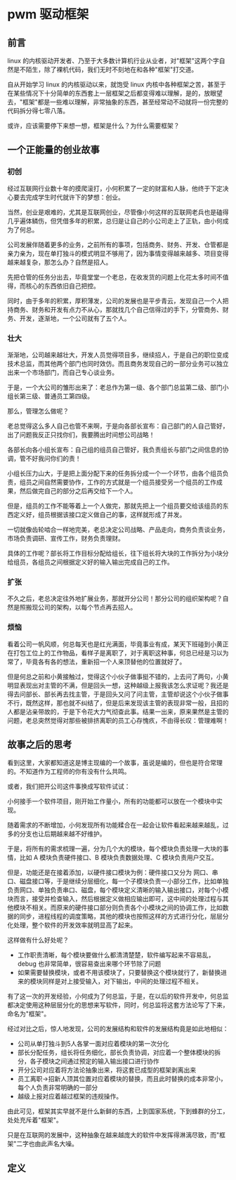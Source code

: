 # pwm 驱动框架

## 前言
linux 的内核驱动开发者、乃至于大多数计算机行业从业者，对"框架"这两个字自然是不陌生，除了裸机代码，我们无时不刻地在和各种"框架"打交道。  

自从开始学习 linux 的内核驱动以来，就饱受 linux 内核中各种框架之苦，甚至于在某些情况下十分简单的东西套上一层框架之后都变得难以理解，是的，放眼望去，"框架"都是一些难以理解，非常抽象的东西，甚至经常动不动就将一份完整的代码拆分得七零八落。  

或许，应该需要停下来想一想，框架是什么？为什么需要框架？


## 一个正能量的创业故事

### 初创
经过互联网行业数十年的摸爬滚打，小何积累了一定的财富和人脉，他终于下定决心要去完成学生时代就许下的梦想：创业。  

当然，创业是艰难的，尤其是互联网创业，尽管像小何这样的互联网老兵也是磕得几乎遍体鳞伤，但凭借多年的积累，总归是让自己的小公司走上了正轨，由小何成为了何总。  

公司发展伴随着更多的业务，之前所有的事项，包括商务、财务、开发、仓管都是亲力亲为，现在单打独斗的模式明显不够用了，因为事情变得越来越多、项目变得越来越复杂，那怎么办？自然是招人。  

先把仓管的任务分出去，毕竟堂堂一个老总，在收发货的问题上化花太多时间不值得，而核心的东西依旧自己把控。  

同时，由于多年的积累，厚积薄发，公司的发展也是平步青云，发现自己一个人把持商务、财务和开发有点力不从心，那就找几个自己信得过的手下，分管商务、财务、开发，逐渐地，一个公司就有了五个人。  
### 壮大
渐渐地，公司越来越壮大，开发人员觉得项目多，继续招人，于是自己的职位变成技术总监，而其他两个部门也同时效仿。而且商务发现自己的一部分业务可以独立出来一个市场部门，而自己专心谈业务。  

于是，一个大公司的雏形出来了：老总作为第一级、各个部门总监第二级、部门小组长第三级、普通员工第四级。

那么，管理怎么做呢？  

老总觉得这么多人自己也管不来啊，于是向各部长宣布：自己部门的人自己管好，出了问题我反正只找你们，我要腾出时间想公司战略！

各部长向各小组长宣布：自己组的组员自己管好，我负责组长与部门之间信息的协调，管不好我问你们的责！

小组长压力山大，于是把上面分配下来的任务拆分成一个一个环节，由各个组员负责，组员之间自然需要协作，工作的方式就是一个组员接受另一个组员的工作成果，然后做完自己的部分之后再交给下一个人。

但是，组员的工作不能等着上一个人做完，那就先把上一个组员要交给该组员的东西定义好，组员根据该接口定义做自己的事，这样就形成了并发。  

一切就像齿轮啮合一样地完美，老总决定公司战略、产品走向，商务负责谈业务，市场负责调研、宣传工作，财务负责理财。  

具体的工作呢？部长将工作目标分配给组长，往下组长将大块的工作拆分为小块分给组员，各组员之间根据定义好的输入输出完成自己的工作。  


### 扩张
不久之后，老总决定往外地扩展业务，那就开分公司！那分公司的组织架构呢？自然是照搬现公司的架构，以每个节点再去招人。  

### 烦恼
看着公司一帆风顺，何总每天也是红光满面，毕竟事业有成，某天下班碰到小黄正在打包工位上的工作物品，看样子是离职了，对于离职这种事，何总已经是习以为常了，毕竟各有各的想法，重新招一个人来顶替他的位置就好了。  

但是何总之前和小黄接触过，觉得这个小伙子做事挺不错的，上去问了两句，小黄明显表现出对主管的不满，但是回头一想，这种越级上报我该怎么求证呢？我还是得去问部长、部长再去找主管，于是回头又问了问主管，主管却说这个小伙子做事不行，既然这样，那也就不纠结了，但是后来发现该主管的表现非常一般，且招的人都是沾亲带故的，于是下令花大力气彻查此事。结果一出来，原来果然是主管的问题，老总突然觉得对那些被排挤离职的员工心存愧疚，不由得长叹：管理难啊！  


## 故事之后的思考
看到这里，大家都知道这是博主现编的一个故事，虽说是编的，但也是符合常理的。不知道作为工程师的你有没有什么共鸣。

或者，我们把开公司这件事换成写软件试试：

小何接手一个软件项目，刚开始工作量小，所有的功能都可以放在一个模块中实现。  

随着需求的不断增加，小何发现所有功能糅合在一起会让软件看起来越来越乱，过多的分支也让后期越来越不好维护。  

于是，将所有的需求梳理一遍，分为几个大的模块，每个模块负责处理一大块的事情，比如 A 模块负责硬件接口、B 模块负责数据处理、C 模块负责用户交互。  

但是，功能还是在接着添加，以硬件接口模块为例：硬件接口又分为 网口、串口、磁盘接口等，于是继续分层细化，每一个子模块负责一小部分工作，比如单独负责网口、单独负责串口、磁盘，每个模块定义清晰的输入输出接口，对每个小模块而言，接受并检查输入，然后根据定义做相应输出即可，这中间的处理过程与其他模块不相关。而原来的硬件接口部分则负责各个小模块之间的协调工作，比如数据的同步，进程线程的调度策略，其他的模块也按照这样的方式进行分化，层层分化处理，整个软件的开发效率就明显高了起来。  

这样做有什么好处呢？  
* 工作职责清晰，每个模块要做什么都清清楚楚，软件编写起来不容易乱，debug 也非常简单，很容易查出来哪个环节除了问题
* 如果需要替换模块，或者不用该模块了，只要替换这个模块就行了，新替换进来的模块同样是对上接受输入，对下输出，中间的处理过程不相关。

有了这一次的开发经验，小何成为了何总监，于是，在以后的软件开发中，何总监都决定使用这种层层分化的思想来写软件，同时，何总监将这套方法论写了下来，命名为"框架"。  

经过对比之后，惊人地发现，公司的发展结构和软件的发展结构竟是如此地相似：
* 公司从单打独斗到5人各掌一面对应着模块的第一次分化
* 部长分配任务，组长将任务细化，部长负责协调，对应着一个整体模块的拆分，各子模块之间通过预定的输入输出接口进行协作
* 开分公司对应着将方法论抽象出来，将这套已成型的框架剥离出来
* 员工离职->招新人顶其位置对应着模块的替换，而且此时替换的成本非常小，每个人负责非常明确的一部分
* 越级上报对应着越过框架的违规操作。

由此可见，框架其实早就不是什么新鲜的东西，上到国家系统，下到蜂群的分工，处处充斥着"框架"。  

只是在互联网的发展中，这种抽象在越来越庞大的软件中发挥得淋漓尽致，而"框架"二字也由此声名大噪。  



## 定义

